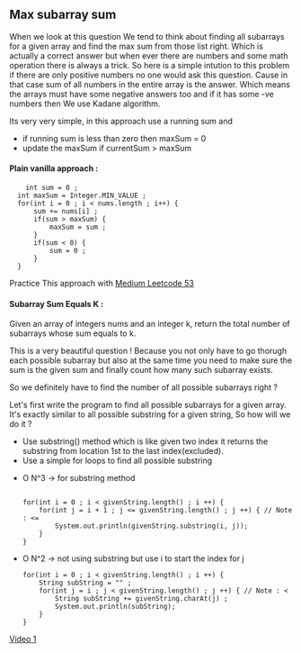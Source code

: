 ## Max subarray sum

When we look at this question We tend to think about finding all subarrays for a given array and find the max sum from those list right.
Which is actually a correct answer but when ever there are numbers and some math operation there is always a trick. 
So here is a simple intution to this problem if there are only positive numbers no one would ask this question. 
Cause in that case sum of all numbers in the entire array is the answer. 
Which means the arrays must have some negative answers too and if it has some -ve numbers then We use Kadane algorithm.

Its very very simple, in this approach use a running sum and

* if running sum is less than zero then maxSum = 0
* update the maxSum if currentSum > maxSum
  

#### Plain vanilla approach :
```
	int sum = 0 ;
  int maxSum = Integer.MIN_VALUE ;
  for(int i = 0 ; i < nums.length ; i++) {
      sum += nums[i] ;
      if(sum > maxSum) {
          maxSum = sum ;
      }
      if(sum < 0) {
          sum = 0 ;
      }
  }
```

Practice This approach with [Medium Leetcode 53](https://leetcode.com/problems/maximum-subarray)

#### Subarray Sum Equals K :
Given an array of integers nums and an integer k, return the total number of subarrays whose sum equals to k.

This is a very beautiful question ! Because you not only have to go thorugh each possible subarray but also at the same time you need to make sure the sum is the given sum and finally count how many such subarray exists.

So we definitely have to find the number of all possible subarrays right ?

Let's first write the program to find all possible subarrays for a given array.
It's exactly similar to all possible substring for a given string, So how will we do it ?

* Use substring() method which is like given two index it returns the substring from location 1st to the last index(excluded).
*  Use a simple for loops to find all possible substring

- O N^3 -> for substring method
	```
	
	for(int i = 0 ; i < givenString.length() ; i ++) {
		for(int j = i + 1 ; j <= givenString.length() ; j ++) { // Note : <=
			System.out.println(givenString.substring(i, j));
		}
	}
	```
- O N^2 -> not using substring but use i to start the index for j
  
	```
	for(int i = 0 ; i < givenString.length() ; i ++) {
 		String subString = "" ;
		for(int j = i ; j < givenString.length() ; j ++) { // Note : <
 			String subString += givenString.charAt(j) ;
			System.out.println(subString);
		}
	}
	```

[Video 1](https://www.youtube.com/watch?v=I6viYY0mS6I&start=52s)
